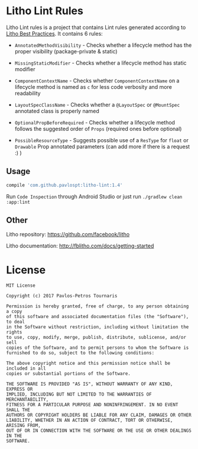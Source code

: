 # Litho Lint Rules

Litho Lint rules is a project that contains Lint rules generated according to [Litho Best Practices](http://fblitho.com/docs/best-practices). It contains 6 rules:

* `AnnotatedMethodVisibility` - Checks whether a lifecycle method has the proper visibility (package-private & static)

* `MissingStaticModifier` - Checks whether a lifecycle method has static modifier

* `ComponentContextName` - Checks whether `ComponentContextName` on a lifecycle method is named as `c` for less code verbosity and more readability

* `LayoutSpecClassName` - Checks whether a `@LayoutSpec` or `@MountSpec` annotated class is properly named

* `OptionalPropBeforeRequired` - Checks whether a lifecycle method follows the suggested order of `Props` (required ones before optional)

* `PossibleResourceType` - Suggests possible use of a `ResType` for `float` or `Drawable` Prop annotated parameters (can add more if there is a request :) )

## Usage

```groovy
compile 'com.github.pavlospt:litho-lint:1.4'
```

Run `Code Inspection` through Android Studio or just run `./gradlew clean :app:lint`

## Other

Litho repository: https://github.com/facebook/litho

Litho documentation: http://fblitho.com/docs/getting-started

License
=======

    MIT License

    Copyright (c) 2017 Pavlos-Petros Tournaris

    Permission is hereby granted, free of charge, to any person obtaining a copy
    of this software and associated documentation files (the "Software"), to deal
    in the Software without restriction, including without limitation the rights
    to use, copy, modify, merge, publish, distribute, sublicense, and/or sell
    copies of the Software, and to permit persons to whom the Software is
    furnished to do so, subject to the following conditions:

    The above copyright notice and this permission notice shall be included in all
    copies or substantial portions of the Software.

    THE SOFTWARE IS PROVIDED "AS IS", WITHOUT WARRANTY OF ANY KIND, EXPRESS OR
    IMPLIED, INCLUDING BUT NOT LIMITED TO THE WARRANTIES OF MERCHANTABILITY,
    FITNESS FOR A PARTICULAR PURPOSE AND NONINFRINGEMENT. IN NO EVENT SHALL THE
    AUTHORS OR COPYRIGHT HOLDERS BE LIABLE FOR ANY CLAIM, DAMAGES OR OTHER
    LIABILITY, WHETHER IN AN ACTION OF CONTRACT, TORT OR OTHERWISE, ARISING FROM,
    OUT OF OR IN CONNECTION WITH THE SOFTWARE OR THE USE OR OTHER DEALINGS IN THE
    SOFTWARE.
